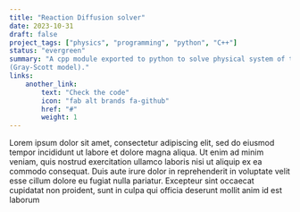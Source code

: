 ```yaml
---
title: "Reaction Diffusion solver"
date: 2023-10-31
draft: false
project_tags: ["physics", "programming", "python", "C++"]
status: "evergreen"
summary: "A cpp module exported to python to solve physical system of two reacting and diffusing substances 
(Gray-Scott model)."
links:
    another_link:
        text: "Check the code"
        icon: "fab alt brands fa-github"
        href: "#"
        weight: 1
---
```

<!-- This code solves the Gray-Scott set of equation. They describe a system of two substances, u and v 
which simoultaneously reacts with each other and diffuse. The equations are presented below.
![gray_scott.png](./gray_scott.png) -->

Lorem ipsum dolor sit amet, consectetur adipiscing elit, sed do eiusmod tempor incididunt ut labore et dolore magna aliqua. Ut enim ad minim veniam, quis nostrud exercitation ullamco laboris nisi ut aliquip ex ea commodo consequat. Duis aute irure dolor in reprehenderit in voluptate velit esse cillum dolore eu fugiat nulla pariatur. Excepteur sint occaecat cupidatat non proident, sunt in culpa qui officia deserunt mollit anim id est laborum